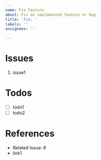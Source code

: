 ```yaml
---
name: Fix Feature
about: Fix an implemented feature or bug
title: 'fix: '
labels: ''
assignees: ''

---
```


# Issues

1. issue1

# Todos

- [ ] todo1
- [ ] todo2

# References
- Related Issue: #
- link1
